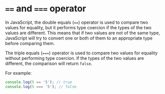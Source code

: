 # `==` and `===` operator

In JavaScript, the double equals (`==`) operator is used to compare two values for equality, but it performs type coercion if the types of the two values are different. This means that if two values are not of the same type, JavaScript will try to convert one or both of them to an appropriate type before comparing them. 

The triple equals (`===`) operator is used to compare two values for equality without performing type coercion. If the types of the two values are different, the comparison will return `false`.

For example:

```javascript
console.log(5 == '5'); // true
console.log(5 === '5'); // false
```
